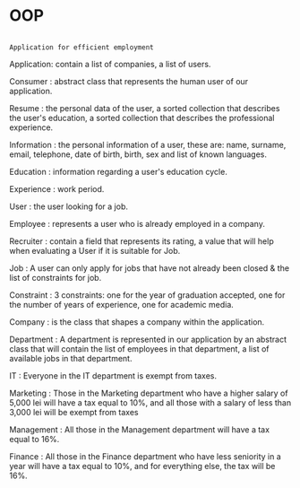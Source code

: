 # OOP

                                                                Application for efficient employment
                                                                
Application: contain a list of companies, a list of users.

Consumer : abstract class that represents the human user of our application.

Resume : the personal data of the user, a sorted collection that describes the user's education, a sorted collection that describes the professional experience.

Information : the personal information of a user, these are: name, surname, email, telephone, date of birth, birth, sex and list of known languages.

Education : information regarding a user's education cycle.

Experience : work period.

User : the user looking for a job.

Employee : represents a user who is already employed in a company.

Recruiter : contain a field that represents its rating, a value that will help when evaluating a User if it is suitable for Job.

Job : A user can only apply for jobs that have not already been closed & the list of constraints for job.

Constraint : 3 constraints: one for the year of graduation accepted, one for the number of years of experience, one for academic media.

Company : is the class that shapes a company within the application.

Department : A department is represented in our application by an abstract class that will contain the list of employees in that department, a list of available jobs in that department.

IT : Everyone in the IT department is exempt from taxes.

Marketing : Those in the Marketing department who have a higher salary of 5,000 lei will have a tax equal to 10%, and all those with a salary of less than 3,000 lei will be exempt from taxes

Management : All those in the Management department will have a tax equal to 16%.

Finance : All those in the Finance department who have less seniority in a year will have a tax equal to 10%, and for everything else, the tax will be 16%.

